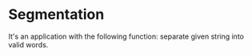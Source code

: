 # Segmentation
It's an application with the following function: separate given string into valid words.